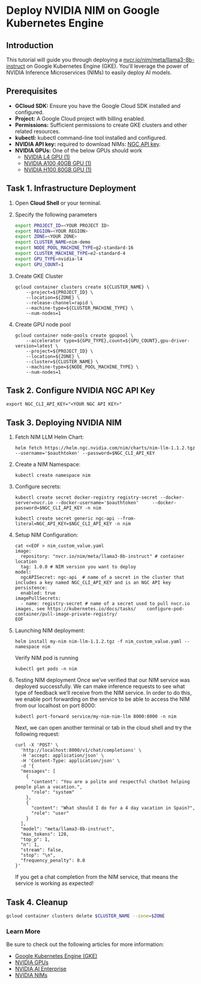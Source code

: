 # Deploy NVIDIA NIM on Google Kubernetes Engine

## Introduction
This tutorial will guide you through deploying a [nvcr.io/nim/meta/llama3-8b-instruct](https://catalog.ngc.nvidia.com/orgs/nvidia/teams/aiworkflows/helm-charts/rag-app-text-chatbot-langchain) on Google Kubernetes Engine (GKE). You'll leverage the power of NVIDIA Inference Microservices (NIMs) to easily deploy AI models.

## Prerequisites
- **GCloud SDK:** Ensure you have the Google Cloud SDK installed and configured.
- **Project:**  A Google Cloud project with billing enabled.
- **Permissions:**  Sufficient permissions to create GKE clusters and other related resources.
- **kubectl:** kubectl command-line tool installed and configured.
- **NVIDIA API key:** required to download NIMs: [NGC API key](https://org.ngc.nvidia.com/setup/api-key). 
- **NVIDIA GPUs:** One of the below GPUs should work
  - [NVIDIA L4 GPU (1)](https://cloud.google.com/compute/docs/gpus#l4-gpus)
  - [NVIDIA A100 40GB GPU (1)](https://cloud.google.com/compute/docs/gpus#a100-gpus)
  - [NVIDIA H100 80GB GPU (1)](https://cloud.google.com/compute/docs/gpus#a3-series)

## Task 1. Infrastructure Deployment
1. Open __Cloud Shell__ or your terminal.

2. Specify the following parameters
    ```bash
    export PROJECT_ID=<YOUR PROJECT ID>
    export REGION=<YOUR REGION>
    export ZONE=<YOUR ZONE>
    export CLUSTER_NAME=nim-demo
    export NODE_POOL_MACHINE_TYPE=g2-standard-16	
    export CLUSTER_MACHINE_TYPE=e2-standard-4
    export GPU_TYPE=nvidia-l4
    export GPU_COUNT=1
    ```

3. Create GKE Cluster
    ```
    gcloud container clusters create ${CLUSTER_NAME} \
        --project=${PROJECT_ID} \
        --location=${ZONE} \
        --release-channel=rapid \
        --machine-type=${CLUSTER_MACHINE_TYPE} \
        --num-nodes=1
    ```

4. Create GPU node pool
    ```
    gcloud container node-pools create gpupool \
        --accelerator type=${GPU_TYPE},count=${GPU_COUNT},gpu-driver-version=latest \
        --project=${PROJECT_ID} \
        --location=${ZONE} \
        --cluster=${CLUSTER_NAME} \
        --machine-type=${NODE_POOL_MACHINE_TYPE} \
        --num-nodes=1
    ```

## Task 2. Configure NVIDIA NGC API Key

```
export NGC_CLI_API_KEY="<YOUR NGC API KEY>"
```

## Task 3. Deploying NVIDIA NIM

1. Fetch NIM LLM Helm Chart:
    ```
    helm fetch https://helm.ngc.nvidia.com/nim/charts/nim-llm-1.1.2.tgz --username='$oauthtoken' --password=$NGC_CLI_API_KEY
    ```

2. Create a NIM Namespace:
    ```
    kubectl create namespace nim
    ```

3. Configure secrets:
    ```
    kubectl create secret docker-registry registry-secret --docker-server=nvcr.io --docker-username='$oauthtoken'     --docker-password=$NGC_CLI_API_KEY -n nim
    
    kubectl create secret generic ngc-api --from-literal=NGC_API_KEY=$NGC_CLI_API_KEY -n nim
    ```

4. Setup NIM Configuration:
    ```
    cat <<EOF > nim_custom_value.yaml
    image:
      repository: "nvcr.io/nim/meta/llama3-8b-instruct" # container location
      tag: 1.0.0 # NIM version you want to deploy
    model:
      ngcAPISecret: ngc-api  # name of a secret in the cluster that includes a key named NGC_CLI_API_KEY and is an NGC API key
    persistence:
      enabled: true
    imagePullSecrets:
      - name: registry-secret # name of a secret used to pull nvcr.io images, see https://kubernetes.io/docs/tasks/    configure-pod-container/pull-image-private-registry/
    EOF
    ```

5. Launching NIM deployment:
    ```
    helm install my-nim nim-llm-1.1.2.tgz -f nim_custom_value.yaml --namespace nim
    ```

    Verify NIM pod is running
    ```
    kubectl get pods -n nim
    ```

6. Testing NIM deployment
    Once we’ve verified that our NIM service was deployed successfully. We can make inference requests to see what type of feedback we’ll receive from the NIM service. In order to do this, we enable port forwarding on the service to be able to access the NIM from our localhost on port 8000:
    ```
    kubectl port-forward service/my-nim-nim-llm 8000:8000 -n nim
    ```
    Next, we can open another terminal or tab in the cloud shell and try the following request:
    ```
    curl -X 'POST' \
      'http://localhost:8000/v1/chat/completions' \
      -H 'accept: application/json' \
      -H 'Content-Type: application/json' \
      -d '{
      "messages": [
        {
          "content": "You are a polite and respectful chatbot helping people plan a vacation.",
          "role": "system"
        },
        {
          "content": "What should I do for a 4 day vacation in Spain?",
          "role": "user"
        }
      ],
      "model": "meta/llama3-8b-instruct",
      "max_tokens": 128,
      "top_p": 1,
      "n": 1,
      "stream": false,
      "stop": "\n",
      "frequency_penalty": 0.0
    }'
    ```
    If you get a chat completion from the NIM service, that means the service is working as expected! 

## Task 4. Cleanup

```bash
gcloud container clusters delete $CLUSTER_NAME --zone=$ZONE
```

### Learn More

Be sure to check out the following articles for more information:
* [Google Kubernetes Engine (GKE)](https://cloud.google.com/kubernetes-engine/docs/concepts/choose-cluster-mode#why-standard)
* [NVIDIA GPUs](https://cloud.google.com/compute/docs/gpus)
* [NVIDIA AI Enterprise](https://console.cloud.google.com/marketplace/product/nvidia/nvidia-ai-enterprise-vmi)
* [NVIDIA NIMs](https://www.nvidia.com/en-us/ai/)
